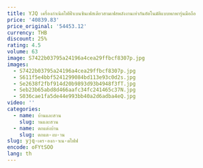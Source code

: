 ```yaml
---
title: YJQ เครื่องกําเนิดไฟฟ้าเบนซินเฟสเดียวสามเฟสพลังงานเท่ากันอัตโนมัติแบบพกพารุ่นมือถือ
price: '40839.83'
price_original: '54453.12'
currency: THB
discount: 25%
rating: 4.5
volume: 63
image: S7422b03795a24196a4cea29ffbcf8307p.jpg
images:
  - S7422b03795a24196a4cea29ffbcf8307p.jpg
  - S611f5e4bbf5241299084bd113e93c0d2s.jpg
  - Se2638f2fbf914d20b9893d93b4948f3fT.jpg
  - Seb23b65abd8d466aafc34fc241465c37N.jpg
  - S036cae1fa5de44e993bb40a2d6adba4eQ.jpg
video: ''
categories:
  - name: บ้านและสวน
    slug: านและสวน
  - name: ตกแต่งบ้าน
    slug: ตกแต-งบ-าน
slug: yjq-เคร-องก-าเน-ดไฟฟ
encode: oFYtSOO
lang: th
---
```

  
